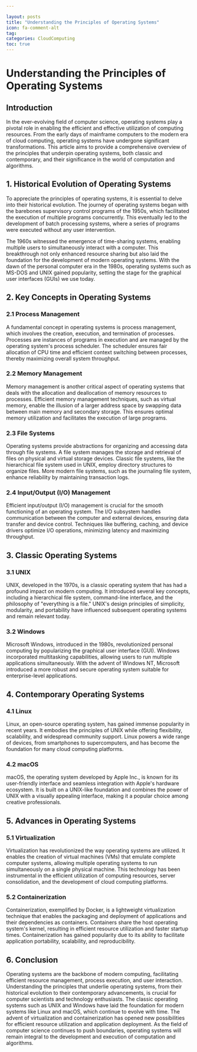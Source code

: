 ```yaml
---

layout: posts
title: "Understanding the Principles of Operating Systems"
icon: fa-comment-alt
tag:      
categories: CloudComputing
toc: true
---
```




# Understanding the Principles of Operating Systems

## Introduction

In the ever-evolving field of computer science, operating systems play a pivotal role in enabling the efficient and effective utilization of computing resources. From the early days of mainframe computers to the modern era of cloud computing, operating systems have undergone significant transformations. This article aims to provide a comprehensive overview of the principles that underpin operating systems, both classic and contemporary, and their significance in the world of computation and algorithms.

## 1. Historical Evolution of Operating Systems

To appreciate the principles of operating systems, it is essential to delve into their historical evolution. The journey of operating systems began with the barebones supervisory control programs of the 1950s, which facilitated the execution of multiple programs concurrently. This eventually led to the development of batch processing systems, where a series of programs were executed without any user intervention.

The 1960s witnessed the emergence of time-sharing systems, enabling multiple users to simultaneously interact with a computer. This breakthrough not only enhanced resource sharing but also laid the foundation for the development of modern operating systems. With the dawn of the personal computer era in the 1980s, operating systems such as MS-DOS and UNIX gained popularity, setting the stage for the graphical user interfaces (GUIs) we use today.

## 2. Key Concepts in Operating Systems

### 2.1 Process Management

A fundamental concept in operating systems is process management, which involves the creation, execution, and termination of processes. Processes are instances of programs in execution and are managed by the operating system's process scheduler. The scheduler ensures fair allocation of CPU time and efficient context switching between processes, thereby maximizing overall system throughput.

### 2.2 Memory Management

Memory management is another critical aspect of operating systems that deals with the allocation and deallocation of memory resources to processes. Efficient memory management techniques, such as virtual memory, enable the illusion of a larger address space by swapping data between main memory and secondary storage. This ensures optimal memory utilization and facilitates the execution of large programs.

### 2.3 File Systems

Operating systems provide abstractions for organizing and accessing data through file systems. A file system manages the storage and retrieval of files on physical and virtual storage devices. Classic file systems, like the hierarchical file system used in UNIX, employ directory structures to organize files. More modern file systems, such as the journaling file system, enhance reliability by maintaining transaction logs.

### 2.4 Input/Output (I/O) Management

Efficient input/output (I/O) management is crucial for the smooth functioning of an operating system. The I/O subsystem handles communication between the computer and external devices, ensuring data transfer and device control. Techniques like buffering, caching, and device drivers optimize I/O operations, minimizing latency and maximizing throughput.

## 3. Classic Operating Systems

### 3.1 UNIX

UNIX, developed in the 1970s, is a classic operating system that has had a profound impact on modern computing. It introduced several key concepts, including a hierarchical file system, command-line interface, and the philosophy of "everything is a file." UNIX's design principles of simplicity, modularity, and portability have influenced subsequent operating systems and remain relevant today.

### 3.2 Windows

Microsoft Windows, introduced in the 1980s, revolutionized personal computing by popularizing the graphical user interface (GUI). Windows incorporated multitasking capabilities, allowing users to run multiple applications simultaneously. With the advent of Windows NT, Microsoft introduced a more robust and secure operating system suitable for enterprise-level applications.

## 4. Contemporary Operating Systems

### 4.1 Linux

Linux, an open-source operating system, has gained immense popularity in recent years. It embodies the principles of UNIX while offering flexibility, scalability, and widespread community support. Linux powers a wide range of devices, from smartphones to supercomputers, and has become the foundation for many cloud computing platforms.

### 4.2 macOS

macOS, the operating system developed by Apple Inc., is known for its user-friendly interface and seamless integration with Apple's hardware ecosystem. It is built on a UNIX-like foundation and combines the power of UNIX with a visually appealing interface, making it a popular choice among creative professionals.

## 5. Advances in Operating Systems

### 5.1 Virtualization

Virtualization has revolutionized the way operating systems are utilized. It enables the creation of virtual machines (VMs) that emulate complete computer systems, allowing multiple operating systems to run simultaneously on a single physical machine. This technology has been instrumental in the efficient utilization of computing resources, server consolidation, and the development of cloud computing platforms.

### 5.2 Containerization

Containerization, exemplified by Docker, is a lightweight virtualization technique that enables the packaging and deployment of applications and their dependencies as containers. Containers share the host operating system's kernel, resulting in efficient resource utilization and faster startup times. Containerization has gained popularity due to its ability to facilitate application portability, scalability, and reproducibility.

## 6. Conclusion

Operating systems are the backbone of modern computing, facilitating efficient resource management, process execution, and user interaction. Understanding the principles that underlie operating systems, from their historical evolution to their contemporary advancements, is crucial for computer scientists and technology enthusiasts. The classic operating systems such as UNIX and Windows have laid the foundation for modern systems like Linux and macOS, which continue to evolve with time. The advent of virtualization and containerization has opened new possibilities for efficient resource utilization and application deployment. As the field of computer science continues to push boundaries, operating systems will remain integral to the development and execution of computation and algorithms.